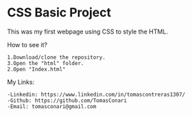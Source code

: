 # CSS Basic Project

This was my first webpage using CSS to style the HTML.

How to see it?

    1.Download/clone the repository.
    3.Open the "html" folder.
    2.Open "Index.html"


My Links:

    -Linkedin: https://www.linkedin.com/in/tomascontreras1307/
    -Github: https://github.com/TomasConari
    -Email: tomasconari@gmail.com
